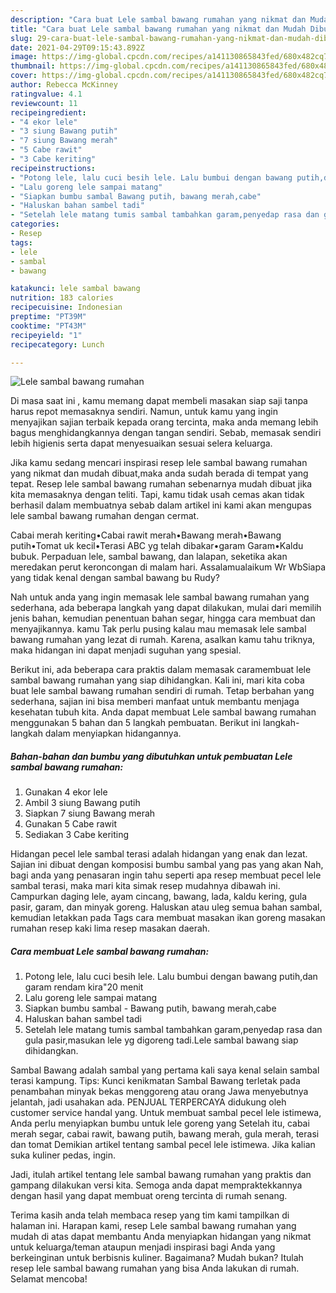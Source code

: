 ```yaml
---
description: "Cara buat Lele sambal bawang rumahan yang nikmat dan Mudah Dibuat"
title: "Cara buat Lele sambal bawang rumahan yang nikmat dan Mudah Dibuat"
slug: 29-cara-buat-lele-sambal-bawang-rumahan-yang-nikmat-dan-mudah-dibuat
date: 2021-04-29T09:15:43.892Z
image: https://img-global.cpcdn.com/recipes/a141130865843fed/680x482cq70/lele-sambal-bawang-rumahan-foto-resep-utama.jpg
thumbnail: https://img-global.cpcdn.com/recipes/a141130865843fed/680x482cq70/lele-sambal-bawang-rumahan-foto-resep-utama.jpg
cover: https://img-global.cpcdn.com/recipes/a141130865843fed/680x482cq70/lele-sambal-bawang-rumahan-foto-resep-utama.jpg
author: Rebecca McKinney
ratingvalue: 4.1
reviewcount: 11
recipeingredient:
- "4 ekor lele"
- "3 siung Bawang putih"
- "7 siung Bawang merah"
- "5 Cabe rawit"
- "3 Cabe keriting"
recipeinstructions:
- "Potong lele, lalu cuci besih lele. Lalu bumbui dengan bawang putih,dan garam rendam kira&#34;20 menit"
- "Lalu goreng lele sampai matang"
- "Siapkan bumbu sambal Bawang putih, bawang merah,cabe"
- "Haluskan bahan sambel tadi"
- "Setelah lele matang tumis sambal tambahkan garam,penyedap rasa dan gula pasir,masukan lele yg digoreng tadi.Lele sambal bawang siap dihidangkan."
categories:
- Resep
tags:
- lele
- sambal
- bawang

katakunci: lele sambal bawang 
nutrition: 183 calories
recipecuisine: Indonesian
preptime: "PT39M"
cooktime: "PT43M"
recipeyield: "1"
recipecategory: Lunch

---
```



![Lele sambal bawang rumahan](https://img-global.cpcdn.com/recipes/a141130865843fed/680x482cq70/lele-sambal-bawang-rumahan-foto-resep-utama.jpg)

Di masa  saat ini , kamu memang dapat membeli masakan siap saji tanpa harus repot memasaknya sendiri. Namun, untuk kamu yang ingin menyajikan sajian terbaik kepada orang tercinta, maka anda memang lebih bagus menghidangkannya dengan tangan sendiri. Sebab, memasak sendiri lebih higienis serta dapat menyesuaikan sesuai selera keluarga.

Jika kamu sedang mencari inspirasi resep lele sambal bawang rumahan yang nikmat dan mudah dibuat,maka anda sudah berada di tempat yang tepat. Resep lele sambal bawang rumahan  sebenarnya mudah dibuat jika kita memasaknya dengan teliti. Tapi, kamu tidak usah cemas akan tidak berhasil dalam membuatnya 
sebab dalam artikel ini kami akan mengupas lele sambal bawang rumahan dengan cermat.  

Cabai merah keriting•Cabai rawit merah•Bawang merah•Bawang putih•Tomat uk kecil•Terasi ABC yg telah dibakar•garam Garam•Kaldu bubuk. Perpaduan lele, sambal bawang, dan lalapan, seketika akan meredakan perut keroncongan di malam hari. Assalamualaikum Wr WbSiapa yang tidak kenal dengan sambal bawang bu Rudy?

Nah untuk anda yang ingin memasak lele sambal bawang rumahan yang sederhana, ada beberapa langkah yang dapat dilakukan, mulai dari memilih jenis bahan, kemudian penentuan bahan segar, hingga cara membuat dan menyajikannya. kamu Tak perlu pusing kalau mau memasak lele sambal bawang rumahan yang lezat di rumah. Karena, asalkan kamu  tahu triknya, maka hidangan ini dapat menjadi suguhan yang spesial.

Berikut ini, ada beberapa cara praktis  dalam memasak caramembuat lele sambal bawang rumahan yang siap dihidangkan. Kali ini, mari kita coba buat lele sambal bawang rumahan sendiri di rumah. Tetap berbahan yang sederhana, sajian ini bisa memberi manfaat untuk membantu menjaga kesehatan tubuh kita. Anda dapat membuat Lele sambal bawang rumahan menggunakan 5 bahan dan 5 langkah pembuatan. Berikut ini langkah-langkah dalam menyiapkan hidangannya.

<!--inarticleads1-->

##### Bahan-bahan dan bumbu yang dibutuhkan untuk pembuatan Lele sambal bawang rumahan:

1. Gunakan 4 ekor lele
1. Ambil 3 siung Bawang putih
1. Siapkan 7 siung Bawang merah
1. Gunakan 5 Cabe rawit
1. Sediakan 3 Cabe keriting


Hidangan pecel lele sambal terasi adalah hidangan yang enak dan lezat. Sajian ini dibuat dengan komposisi bumbu sambal yang pas yang akan Nah, bagi anda yang penasaran ingin tahu seperti apa resep membuat pecel lele sambal terasi, maka mari kita simak resep mudahnya dibawah ini. Campurkan daging lele, ayam cincang, bawang, lada, kaldu kering, gula pasir, garam, dan minyak goreng. Haluskan atau uleg semua bahan sambal, kemudian letakkan pada Tags cara membuat masakan ikan goreng masakan rumahan resep kaki lima resep masakan daerah. 

<!--inarticleads2-->

##### Cara membuat Lele sambal bawang rumahan:

1. Potong lele, lalu cuci besih lele. Lalu bumbui dengan bawang putih,dan garam rendam kira&#34;20 menit
1. Lalu goreng lele sampai matang
1. Siapkan bumbu sambal - Bawang putih, bawang merah,cabe
1. Haluskan bahan sambel tadi
1. Setelah lele matang tumis sambal tambahkan garam,penyedap rasa dan gula pasir,masukan lele yg digoreng tadi.Lele sambal bawang siap dihidangkan.


Sambal Bawang adalah sambal yang pertama kali saya kenal selain sambal terasi kampung. Tips: Kunci kenikmatan Sambal Bawang terletak pada penambahan minyak bekas menggoreng atau orang Jawa menyebutnya jelantah, jadi usahakan ada. PENJUAL TERPERCAYA didukung oleh customer service handal yang. Untuk membuat sambal pecel lele istimewa, Anda perlu menyiapkan bumbu untuk lele goreng yang Setelah itu, cabai merah segar, cabai rawit, bawang putih, bawang merah, gula merah, terasi dan tomat Demikian artikel tentang sambal pecel lele istimewa. Jika kalian suka kuliner pedas, ingin. 

Jadi, itulah artikel tentang  lele sambal bawang rumahan  yang praktis dan gampang dilakukan versi kita. Semoga anda dapat mempraktekkannya dengan hasil yang dapat membuat oreng tercinta di rumah senang. 

Terima kasih anda telah membaca resep yang tim kami tampilkan di halaman ini. Harapan kami, resep  Lele sambal bawang rumahan yang mudah di atas dapat membantu Anda menyiapkan hidangan yang nikmat untuk keluarga/teman ataupun menjadi inspirasi bagi Anda yang berkeinginan untuk berbisnis kuliner. Bagaimana? Mudah bukan? Itulah resep lele sambal bawang rumahan yang bisa Anda lakukan di rumah. Selamat mencoba!

